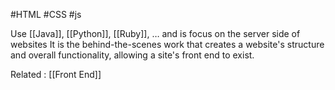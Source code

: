 #HTML #CSS #js 

Use [[Java]], [[Python]], [[Ruby]], … and is focus on the server side of websites
It is the behind-the-scenes work that creates a website's structure and overall functionality, allowing a site's front end to exist.

Related : [[Front End]]